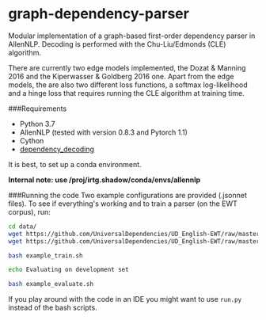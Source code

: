 # graph-dependency-parser
Modular implementation of a graph-based first-order dependency parser in AllenNLP. 
Decoding is performed with the Chu-Liu/Edmonds (CLE) algorithm.

There are currently two edge models implemented, the Dozat & Manning 2016 and the Kiperwasser & Goldberg 2016 one.
Apart from the edge models, the are also two different loss functions, a softmax log-likelihood and a hinge loss that requires running the CLE algorithm at training time.

###Requirements
- Python 3.7
- AllenNLP (tested with version 0.8.3 and Pytorch 1.1)
- Cython
- [dependency_decoding](https://github.com/andersjo/dependency_decoding)

It is best, to set up a conda environment.

__Internal note: use /proj/irtg.shadow/conda/envs/allennlp__

###Running the code
Two example configurations are provided (.jsonnet files). To see if everything's working and to train a parser (on the EWT corpus), run:

```bash
cd data/
wget https://github.com/UniversalDependencies/UD_English-EWT/raw/master/en_ewt-ud-train.conllu
wget https://github.com/UniversalDependencies/UD_English-EWT/raw/master/en_ewt-ud-dev.conllu

bash example_train.sh

echo Evaluating on development set

bash example_evaluate.sh
```

If you play around with the code in an IDE you might want to use `run.py` instead of the bash scripts.


